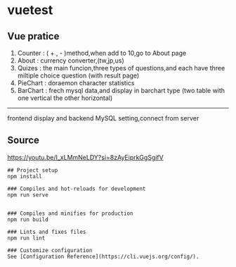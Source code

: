 # vuetest

## Vue pratice
1. Counter : ( + , - )method,when add to 10,go to About page
2. About : currency converter,(tw,jp,us)
3. Quizes : the main funcion,three types of questions,and each have three miltiple choice question (with result page)
4. PieChart : doraemon character statistics
5. BarChart : frech mysql data,and display in barchart type (two table with one vertical the other horizontal)
-----------------------------------------------------------------------------------------------------
frontend display and backend MySQL setting,connect from server

## Source
https://youtu.be/I_xLMmNeLDY?si=8zAyEiprkGgSgifV


```
## Project setup
npm install

### Compiles and hot-reloads for development
npm run serve


### Compiles and minifies for production
npm run build

### Lints and fixes files
npm run lint

### Customize configuration
See [Configuration Reference](https://cli.vuejs.org/config/).

```







